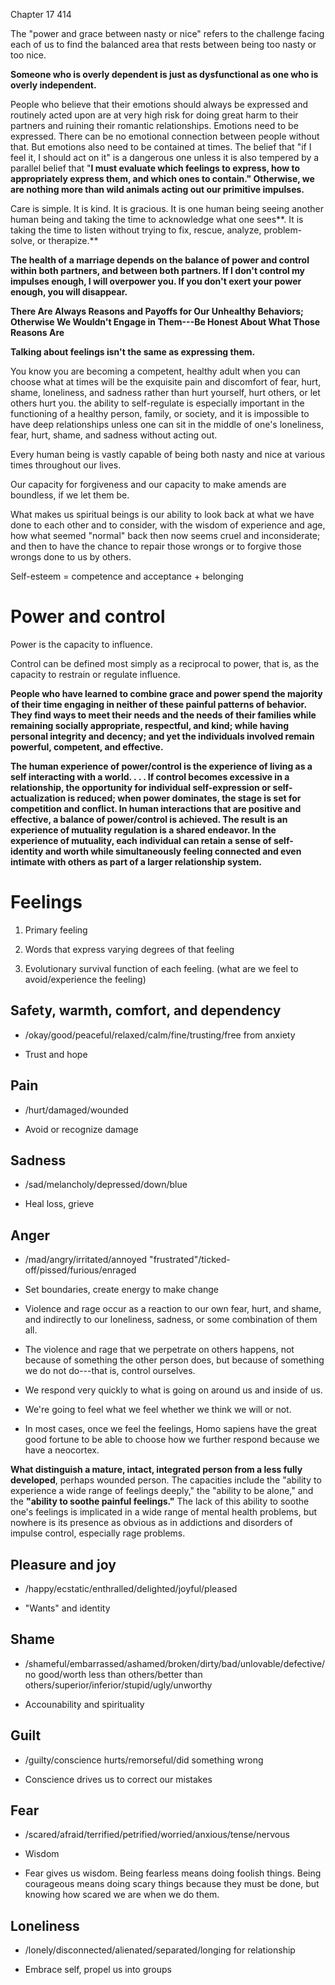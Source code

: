 Chapter 17 414

The "power and grace between nasty or nice" refers to the challenge
facing each of us to find the balanced area that rests between being too
nasty or too nice.

**Someone who is overly dependent is just as dysfunctional as one who is
overly independent.**

People who believe that their emotions should always be expressed and
routinely acted upon are at very high risk for doing great harm to their
partners and ruining their romantic relationships. Emotions need to be
expressed. There can be no emotional connection between people without
that. But emotions also need to be contained at times. The belief that
"if I feel it, I should act on it" is a dangerous one unless it is also
tempered by a parallel belief that "**I must evaluate which feelings to
express, how to appropriately express them, and which ones to contain."
Otherwise, we are nothing more than wild animals acting out our
primitive impulses.**

Care is simple. It is kind. It is gracious. It is one human being seeing
another human being and taking the time to acknowledge what one sees**.
It is taking the time to listen without trying to fix, rescue, analyze,
problem-solve, or therapize.**

**The health of a marriage depends on the balance of power and control
within both partners, and between both partners. If I don't control my
impulses enough, I will overpower you. If you don't exert your power
enough, you will disappear.**

**There Are Always Reasons and Payoffs for Our Unhealthy Behaviors;
Otherwise We Wouldn't Engage in Them---Be Honest About What Those
Reasons Are**

**Talking about feelings isn't the same as expressing them.**

You know you are becoming a competent, healthy adult when you can choose
what at times will be the exquisite pain and discomfort of fear, hurt,
shame, loneliness, and sadness rather than hurt yourself, hurt others,
or let others hurt you. the ability to self-regulate is especially
important in the functioning of a healthy person, family, or society,
and it is impossible to have deep relationships unless one can sit in
the middle of one's loneliness, fear, hurt, shame, and sadness without
acting out.

Every human being is vastly capable of being both nasty and nice at
various times throughout our lives.

Our capacity for forgiveness and our capacity to make amends are
boundless, if we let them be.

What makes us spiritual beings is our ability to look back at what we
have done to each other and to consider, with the wisdom of experience
and age, how what seemed "normal" back then now seems cruel and
inconsiderate; and then to have the chance to repair those wrongs or to
forgive those wrongs done to us by others.

Self-esteem = competence and acceptance + belonging

Power and control
=================

Power is the capacity to influence.

Control can be defined most simply as a reciprocal to power, that is, as
the capacity to restrain or regulate influence.

**People who have learned to combine grace and power spend the majority
of their time engaging in neither of these painful patterns of behavior.
They find ways to meet their needs and the needs of their families while
remaining socially appropriate, respectful, and kind; while having
personal integrity and decency; and yet the individuals involved remain
powerful, competent, and effective.**

**The human experience of power/control is the experience of living as a
self interacting with a world. . . . If control becomes excessive in a
relationship, the opportunity for individual self-expression or
self-actualization is reduced; when power dominates, the stage is set
for competition and conflict. In human interactions that are positive
and effective, a balance of power/control is achieved. The result is an
experience of mutuality regulation is a shared endeavor. In the
experience of mutuality, each individual can retain a sense of
self-identity and worth while simultaneously feeling connected and even
intimate with others as part of a larger relationship system.**

Feelings
========

1.  Primary feeling

2.  Words that express varying degrees of that feeling

3.  Evolutionary survival function of each feeling. (what are we feel to
    avoid/experience the feeling)

Safety, warmth, comfort, and dependency
---------------------------------------

-   /okay/good/peaceful/relaxed/calm/fine/trusting/free from anxiety

-   Trust and hope

Pain
----

-   /hurt/damaged/wounded

-   Avoid or recognize damage

Sadness
-------

-   /sad/melancholy/depressed/down/blue

-   Heal loss, grieve

Anger
-----

-   /mad/angry/irritated/annoyed
    "frustrated"/ticked-off/pissed/furious/enraged

-   Set boundaries, create energy to make change

-   Violence and rage occur as a reaction to our own fear, hurt, and
    shame, and indirectly to our loneliness, sadness, or some
    combination of them all.

-   The violence and rage that we perpetrate on others happens, not
    because of something the other person does, but because of something
    we do not do---that is, control ourselves.

-   We respond very quickly to what is going on around us and inside of
    us.

-   We're going to feel what we feel whether we think we will or not.

-   In most cases, once we feel the feelings, Homo sapiens have the
    great good fortune to be able to choose how we further respond
    because we have a neocortex.

**What distinguish a mature, intact, integrated person from a less fully
developed**, perhaps wounded person. The capacities include the "ability
to experience a wide range of feelings deeply," the "ability to be
alone," and the **"ability to soothe painful feelings."** The lack of
this ability to soothe one's feelings is implicated in a wide range of
mental health problems, but nowhere is its presence as obvious as in
addictions and disorders of impulse control, especially rage problems.

Pleasure and joy
----------------

-   /happy/ecstatic/enthralled/delighted/joyful/pleased

-   "Wants" and identity

Shame
-----

-   /shameful/embarrassed/ashamed/broken/dirty/bad/unlovable/defective/no
    good/worth less than others/better than
    others/superior/inferior/stupid/ugly/unworthy

-   Accounability and spirituality

Guilt
-----

-   /guilty/conscience hurts/remorseful/did something wrong

-   Conscience drives us to correct our mistakes

Fear
----

-   /scared/afraid/terrified/petrified/worried/anxious/tense/nervous

-   Wisdom

-   Fear gives us wisdom. Being fearless means doing foolish things.
    Being courageous means doing scary things because they must be done,
    but knowing how scared we are when we do them.

Loneliness
----------

-   /lonely/disconnected/alienated/separated/longing for relationship

-   Embrace self, propel us into groups
